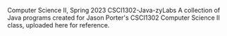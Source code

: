 Computer Science II, Spring 2023
CSCI1302-Java-zyLabs
A collection of Java programs created for Jason Porter's CSCI1302 Computer Science II class, uploaded here for reference.
